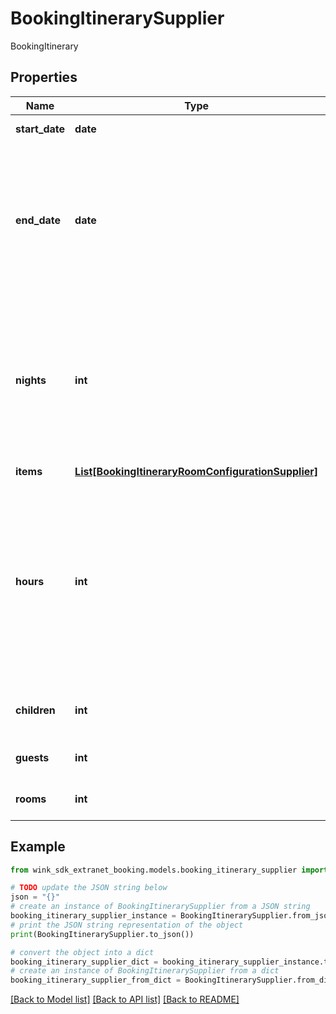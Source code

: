# BookingItinerarySupplier

BookingItinerary

## Properties

Name | Type | Description | Notes
------------ | ------------- | ------------- | -------------
**start_date** | **date** | Start date of itinerary | 
**end_date** | **date** | Optional end date. If endDate is empty, nights needs to be present. If both are present, nights will take precedence. | [optional] 
**nights** | **int** | Optional number of nights. If nights is empty, endDate needs to be present. If both are present, nights will take precedence. | [optional] 
**items** | [**List[BookingItineraryRoomConfigurationSupplier]**](BookingItineraryRoomConfigurationSupplier.md) |  | [optional] 
**hours** | **int** | Number of hours between start and end dates. Used for itineraries that require bookings that occur within hours and not days. E.g. Meeting room reservation. | [optional] [readonly] 
**children** | **int** | How many total children for this stay | [optional] 
**guests** | **int** | How many total guests for this stay | [optional] 
**rooms** | **int** | How many total rooms for this stay | [optional] 

## Example

```python
from wink_sdk_extranet_booking.models.booking_itinerary_supplier import BookingItinerarySupplier

# TODO update the JSON string below
json = "{}"
# create an instance of BookingItinerarySupplier from a JSON string
booking_itinerary_supplier_instance = BookingItinerarySupplier.from_json(json)
# print the JSON string representation of the object
print(BookingItinerarySupplier.to_json())

# convert the object into a dict
booking_itinerary_supplier_dict = booking_itinerary_supplier_instance.to_dict()
# create an instance of BookingItinerarySupplier from a dict
booking_itinerary_supplier_from_dict = BookingItinerarySupplier.from_dict(booking_itinerary_supplier_dict)
```
[[Back to Model list]](../README.md#documentation-for-models) [[Back to API list]](../README.md#documentation-for-api-endpoints) [[Back to README]](../README.md)


